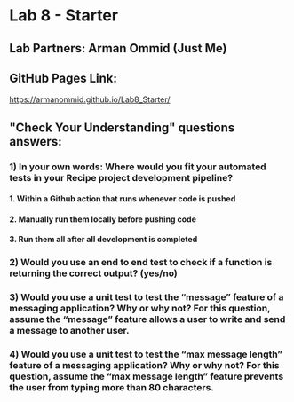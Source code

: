 # Lab 8 - Starter
## Lab Partners: Arman Ommid (Just Me)
## GitHub Pages Link:
https://armanommid.github.io/Lab8_Starter/
## "Check Your Understanding" questions answers:
### 1) In your own words: Where would you fit your automated tests in your Recipe project development pipeline?
#### 1. Within a Github action that runs whenever code is pushed 
#### 2. Manually run them locally before pushing code
#### 3. Run them all after all development is completed

### 2) Would you use an end to end test to check if a function is returning the correct output? (yes/no)

### 3) Would you use a unit test to test the “message” feature of a messaging application? Why or why not? For this question, assume the “message” feature allows a user to write and send a message to another user.

### 4) Would you use a unit test to test the “max message length” feature of a messaging application? Why or why not? For this question, assume the “max message length” feature prevents the user from typing more than 80 characters.

